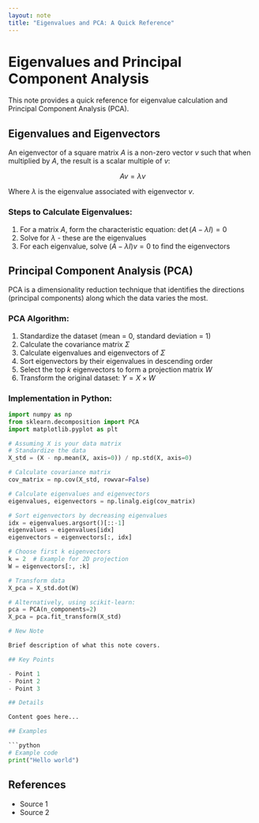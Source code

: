 ```yaml
---
layout: note
title: "Eigenvalues and PCA: A Quick Reference"
---
```


# Eigenvalues and Principal Component Analysis

This note provides a quick reference for eigenvalue calculation and Principal Component Analysis (PCA).

## Eigenvalues and Eigenvectors

An eigenvector of a square matrix $A$ is a non-zero vector $v$ such that when multiplied by $A$, the result is a scalar multiple of $v$:

$$
Av = \lambda v
$$

Where $\lambda$ is the eigenvalue associated with eigenvector $v$.

### Steps to Calculate Eigenvalues:

1. For a matrix $A$, form the characteristic equation: $\det(A - \lambda I) = 0$
2. Solve for $\lambda$ - these are the eigenvalues
3. For each eigenvalue, solve $(A - \lambda I)v = 0$ to find the eigenvectors

## Principal Component Analysis (PCA)

PCA is a dimensionality reduction technique that identifies the directions (principal components) along which the data varies the most.

### PCA Algorithm:

1. Standardize the dataset (mean = 0, standard deviation = 1)
2. Calculate the covariance matrix $\Sigma$
3. Calculate eigenvalues and eigenvectors of $\Sigma$
4. Sort eigenvectors by their eigenvalues in descending order
5. Select the top $k$ eigenvectors to form a projection matrix $W$
6. Transform the original dataset: $Y = X \times W$

### Implementation in Python:

```python
import numpy as np
from sklearn.decomposition import PCA
import matplotlib.pyplot as plt

# Assuming X is your data matrix
# Standardize the data
X_std = (X - np.mean(X, axis=0)) / np.std(X, axis=0)

# Calculate covariance matrix
cov_matrix = np.cov(X_std, rowvar=False)

# Calculate eigenvalues and eigenvectors
eigenvalues, eigenvectors = np.linalg.eig(cov_matrix)

# Sort eigenvectors by decreasing eigenvalues
idx = eigenvalues.argsort()[::-1]
eigenvalues = eigenvalues[idx]
eigenvectors = eigenvectors[:, idx]

# Choose first k eigenvectors
k = 2  # Example for 2D projection
W = eigenvectors[:, :k]

# Transform data
X_pca = X_std.dot(W)

# Alternatively, using scikit-learn:
pca = PCA(n_components=2)
X_pca = pca.fit_transform(X_std)

# New Note

Brief description of what this note covers.

## Key Points

- Point 1
- Point 2
- Point 3

## Details

Content goes here...

## Examples

```python
# Example code
print("Hello world")
```

## References

- Source 1
- Source 2
